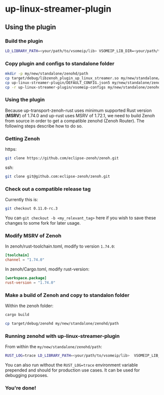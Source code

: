 # up-linux-streamer-plugin

## Using the plugin

### Build the plugin

```bash
LD_LIBRARY_PATH=<your/path/to/vsomeip/lib> VSOMEIP_LIB_DIR=<your/path/to/vsomeip/lib> cargo build
```

### Copy plugin and configs to standalone folder

```bash
mkdir -p my/new/standalone/zenohd/path
cp target/debug/libzenoh_plugin_up_linux_streamer.so my/new/standalone/zenohd/path/
cp up-linux-streamer-plugin/DEFAULT_CONFIG.json5 my/new/standalone/zenohd/path/
cp -r up-linux-streamer-plugin/vsomeip-configs my/new/standalone/zenohd/path/
```

### Using the plugin

Because up-transport-zenoh-rust uses minimum supported Rust version (**MSRV**) of 1.74.0 and up-rust uses MSRV of 1.72.1, we need to build Zenoh from source in order to get a compatible zenohd (Zenoh Router). The following steps describe how to do so.

### Getting Zenoh

https:

```bash
git clone https://github.com/eclipse-zenoh/zenoh.git
```

ssh:

```bash
git clone git@github.com:eclipse-zenoh/zenoh.git
```

### Check out a compatible release tag

Currently this is:

```bash
git checkout 0.11.0-rc.3
```

You can `git checkout -b <my_relevant_tag>` here if you wish to save these changes to some fork for later usage.

### Modify MSRV of Zenoh

In zenoh/rust-toolchain.toml, modify to version `1.74.0`:

```toml
[toolchain]
channel = "1.74.0"
```

In zenoh/Cargo.toml, modify rust-version:

```toml
[workspace.package]
rust-version = "1.74.0"
```

### Make a build of Zenoh and copy to standalon folder

Within the zenoh folder:

```bash
cargo build
```

```bash
cp target/debug/zenohd my/new/standalone/zenohd/path
```

### Running zenohd with up-linux-streamer-plugin

From within the `my/new/standalone/zenohd/path`:

```bash
RUST_LOG=trace LD_LIBRARY_PATH=<your/path/to/vsomeip/lib>  VSOMEIP_LIB_DIR=<your/path/to/vsomeip/lib> ./zenohd --config DEFAULT_CONFIG.json5
```

You can also run without the `RUST_LOG=trace` environment variable prepended and should for production use cases. It can be used for debugging purposes.

### You're done!
